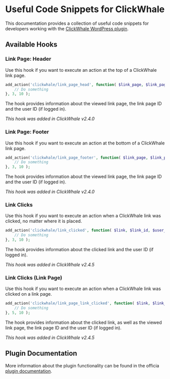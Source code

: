 # Useful Code Snippets for ClickWhale

This documentation provides a collection of useful code snippets for developers working with the [ClickWhale WordPress plugin](https://wordpress.org/plugins/clickwhale/).

## Available Hooks

### Link Page: Header
Use this hook if you want to execute an action at the top of a ClickWhale link page.

```php
add_action('clickwhale/link_page_head', function( $link_page, $link_page_id, $user_id = 0 ) {
    // Do something
}, 3, 10 );
```
The hook provides information about the viewed link page, the link page ID and the user ID (if logged in).

*This hook was added in ClickWhale v2.4.0*

### Link Page: Footer
Use this hook if you want to execute an action at the bottom of a ClickWhale link page.

```php
add_action('clickwhale/link_page_footer', function( $link_page, $link_page_id, $user_id = 0 ) {
    // Do something
}, 3, 10 );
```
The hook provides information about the viewed link page, the link page ID and the user ID (if logged in).

*This hook was added in ClickWhale v2.4.0*

### Link Clicks
Use this hook if you want to execute an action when a ClickWhale link was clicked, no matter where it is placed.

```php
add_action('clickwhale/link_clicked', function( $link, $link_id, $user_id = 0 ) {
    // Do something
}, 3, 10 );
```
The hook provides information about the clicked link and the user ID (if logged in).

*This hook was added in ClickWhale v2.4.5*

### Link Clicks (Link Page)
Use this hook if you want to execute an action when a ClickWhale link was clicked on a link page.

```php
add_action('clickwhale/link_page_link_clicked', function( $link, $link_id, $linkpage, $linkpage_id, $user_id = 0 ) {
    // Do something
}, 5, 10 );
```
The hook provides information about the clicked link, as well as the viewed link page, the link page ID and the user ID (if logged in).

*This hook was added in ClickWhale v2.4.5*

## Plugin Documentation
More information about the plugin functionality can be found in the officia [plugin documentation](https://clickwhale.pro/docs/).
